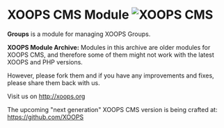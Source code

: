 # XOOPS CMS Module   ![XOOPS CMS](https://avatars2.githubusercontent.com/u/12771439?v=3&s=200)

**Groups** is a module for managing XOOPS Groups. 

**XOOPS Module Archive:** Modules in this archive are older modules for XOOPS CMS, and therefore some of them might not work with the latest XOOPS and PHP versions. 

However, please fork them and if you have any improvements and fixes, please share them back with us. 

Visit us on http://xoops.org

The upcoming "next generation" XOOPS CMS version is being crafted at: https://github.com/XOOPS
